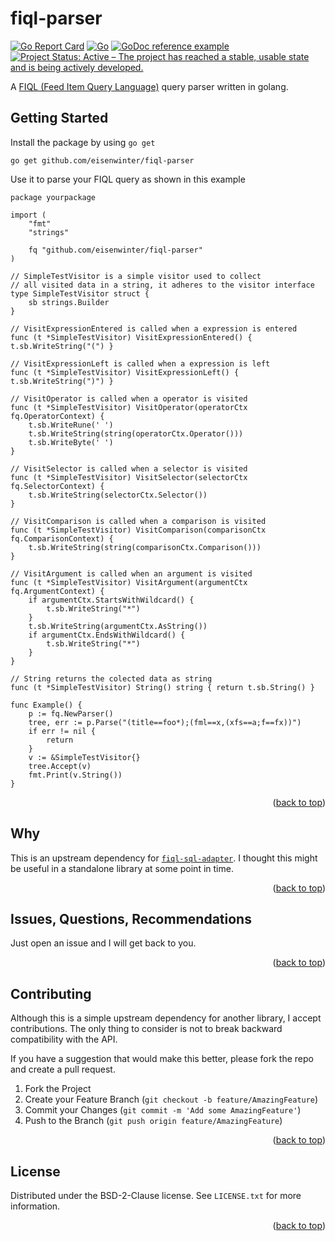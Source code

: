<a name="readme-top"></a>

# fiql-parser

[![Go Report Card](https://goreportcard.com/badge/github.com/eisenwinter/fiql-parser)](https://goreportcard.com/report/github.com/eisenwinter/fiql-parser) [![Go](https://github.com/eisenwinter/fiql-parser/actions/workflows/go.yml/badge.svg)](https://github.com/eisenwinter/fiql-parser/actions/workflows/go.yml) [![GoDoc reference example](https://img.shields.io/badge/godoc-reference-blue.svg)](https://pkg.go.dev/github.com/eisenwinter/fiql-parser) [![Project Status: Active – The project has reached a stable, usable state and is being actively developed.](https://www.repostatus.org/badges/latest/active.svg)](https://www.repostatus.org/#active)

A [FIQL (Feed Item Query Language)](https://datatracker.ietf.org/doc/html/draft-nottingham-atompub-fiql-00) query parser written in golang.

## Getting Started

Install the package by using `go get`

```
go get github.com/eisenwinter/fiql-parser
```

Use it to parse your FIQL query as shown in this example 

```golang
package yourpackage

import (
	"fmt"
	"strings"

	fq "github.com/eisenwinter/fiql-parser"
)

// SimpleTestVisitor is a simple visitor used to collect
// all visited data in a string, it adheres to the visitor interface
type SimpleTestVisitor struct {
	sb strings.Builder
}

// VisitExpressionEntered is called when a expression is entered
func (t *SimpleTestVisitor) VisitExpressionEntered() { t.sb.WriteString("(") }

// VisitExpressionLeft is called when a expression is left
func (t *SimpleTestVisitor) VisitExpressionLeft() { t.sb.WriteString(")") }

// VisitOperator is called when a operator is visited
func (t *SimpleTestVisitor) VisitOperator(operatorCtx fq.OperatorContext) {
	t.sb.WriteRune(' ')
	t.sb.WriteString(string(operatorCtx.Operator()))
	t.sb.WriteByte(' ')
}

// VisitSelector is called when a selector is visited
func (t *SimpleTestVisitor) VisitSelector(selectorCtx fq.SelectorContext) {
	t.sb.WriteString(selectorCtx.Selector())
}

// VisitComparison is called when a comparison is visited
func (t *SimpleTestVisitor) VisitComparison(comparisonCtx fq.ComparisonContext) {
	t.sb.WriteString(string(comparisonCtx.Comparison()))
}

// VisitArgument is called when an argument is visited
func (t *SimpleTestVisitor) VisitArgument(argumentCtx fq.ArgumentContext) {
	if argumentCtx.StartsWithWildcard() {
		t.sb.WriteString("*")
	}
	t.sb.WriteString(argumentCtx.AsString())
	if argumentCtx.EndsWithWildcard() {
		t.sb.WriteString("*")
	}
}

// String returns the colected data as string
func (t *SimpleTestVisitor) String() string { return t.sb.String() }

func Example() {
	p := fq.NewParser()
	tree, err := p.Parse("(title==foo*);(fml==x,(xfs==a;f==fx))")
	if err != nil {
		return
	}
	v := &SimpleTestVisitor{}
	tree.Accept(v)
	fmt.Print(v.String())
}

```

<p align="right">(<a href="#readme-top">back to top</a>)</p>

## Why

This is an upstream dependency for [`fiql-sql-adapter`](https://github.com/eisenwinter/fiql-sql-adapter). I thought this might be useful in a standalone library at some point in time.


<p align="right">(<a href="#readme-top">back to top</a>)</p>

## Issues, Questions, Recommendations

Just open an issue and I will get back to you.

<p align="right">(<a href="#readme-top">back to top</a>)</p>

## Contributing

Although this is a simple upstream dependency for another library, I accept contributions.
The only thing to consider is not to break backward compatibility with the API.

If you have a suggestion that would make this better, please fork the repo and create a pull request. 

1. Fork the Project
2. Create your Feature Branch (`git checkout -b feature/AmazingFeature`)
3. Commit your Changes (`git commit -m 'Add some AmazingFeature'`)
4. Push to the Branch (`git push origin feature/AmazingFeature`)

<p align="right">(<a href="#readme-top">back to top</a>)</p>

## License

Distributed under the BSD-2-Clause license. See `LICENSE.txt` for more information.

<p align="right">(<a href="#readme-top">back to top</a>)</p>